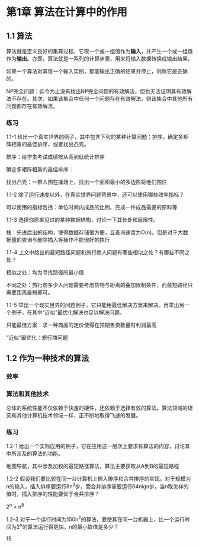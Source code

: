 # 第1章 算法在计算中的作用
## 1.1 算法
算法就是定义良好的集算过程，它取一个或一组值作为**输入**，并产生一个或一组值作为**输出**。亦即，算法就是一系列的计算步骤，用来将输入数据转换成输出结果。

如果一个算法对其每一个输入实例，都能输出正确的结果并停止，则称它是正确的。

NP完全问题：迄今为止没有找出NP完全问题的有效解法，但也无法证明其有效解法不存在。其次，如果该集合中任何一个问题存在有效解法，则该集合中其他所有问题都存在有效解法。

### 练习
1.1-1 给出一个真实世界的例子，其中包含下列的某种计算问题：排序，确定多矩阵相乘的最佳排序，或者找出凸壳。

排序：给学生考试成绩按从高到低统计排序

确定多矩阵相乘的最佳排序：

找出凸壳：一群人围在操场上，找出一个面积最小的多边形将他们围住

1.1-2 除了运行速度以外，在真实世界问题背景中，还可以使用哪些效率指标？

可以使用的指标包括：单位时间内成品的比例、完成一件成品需要的原料等

1.1-3 选择你原来见过的某种数据结构，讨论一下其长处和局限性。

栈：先进后出的结构，使得数据存储很方便，且查询速度为O(n)。但是对于大数据量的查询与删除插入等操作不能很好的执行

1.1-4 上文中给出的最短路径问题和旅行商人问题有哪些相似之处？有哪些不同之处？

相似之处：均为寻找路径的最小值

不同之处：旅行商多少人问题需要考虑货物与距离的叠加限制条件，而最短路径只需要距离最短即可。

1.1-5 举出一个现实世界的问题例子，它只能用最佳解决方案来解决。再举出另一个例子，在其中“近似”最优化解决也足以解决问题。

只能最佳方案：求一种商品的定价使得在预期售卖数量时利润最高

“近似”最优化：旅行商问题

## 1.2 作为一种技术的算法
### 效率
### 算法和其他技术
总体的系统性能不仅依赖于快速的硬件，还依赖于选择有效的算法。算法领域的研究和其他计算机技术领域一样，正不断地取得飞速的发展。

### 练习
1.2-1 给出一个实际应用的例子，它在应用这一层次上要求有算法的内容，讨论其中所涉及的算法的功能。

地图导航，其中涉及加权的最短路径算法，算法主要获取从A到B的最短路程

1.2-2 假设我们要比较在同一台计算机上插入排序和合并排序的实现。对于规模为n的输入，插入排序要运行8n<sup>2</sup>步，而合并排序需要运行64nlgn步。当n取怎样的值时，插入排序的性能要优于合并排序？

2<sup>n</sup> < n<sup>8</sup>

1.2-3 对于一个运行时间为100n<sup>2</sup>的算法，要使其在同一台机器上，比一个运行时间为2<sup>n</sup>的算法运行得更快，n的最小取值是多少？

15
